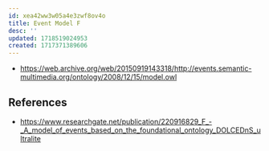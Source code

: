 ```yaml
---
id: xea42ww3w05a4e3zwf8ov4o
title: Event Model F
desc: ''
updated: 1718519024953
created: 1717371389606
---
```


- https://web.archive.org/web/20150919143318/http://events.semantic-multimedia.org/ontology/2008/12/15/model.owl

## References 

- https://www.researchgate.net/publication/220916829_F_-_A_model_of_events_based_on_the_foundational_ontology_DOLCEDnS_ultralite